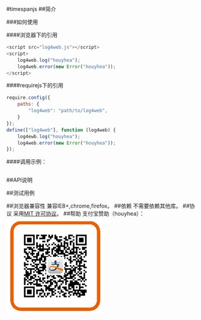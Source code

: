 #timespanjs
##简介


###如何使用


####浏览器下的引用
```js
<script src="log4web.js"></script>
<script>
    log4web.log("houyhea");
    log4web.error(new Error("houyhea"));
</script>
```
####requirejs下的引用
```js
require.config({
    paths: {
        "log4web": "path/to/log4web",
    }
});
define(["log4web"], function (log4web) {
    log4ewb.log("houyhea");
    log4web.error(new Error("houyhea"));
});
```


####调用示例：
```js


```
##API说明


##测试用例

##浏览器兼容性
兼容IE8+,chrome,firefox。
##依赖
不需要依赖其他库。
##协议
采用[MIT 许可协议](https://github.com/houyhea/timespanjs/blob/master/LICENSE)。
##帮助
支付宝赞助（houyhea）：  
![赞助](https://raw.githubusercontent.com/houyhea/lab/master/alipayqrcode.png)